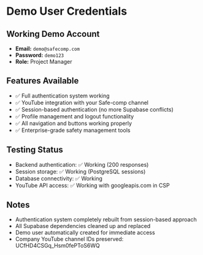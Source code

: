 # Demo User Credentials

## Working Demo Account
- **Email:** `demo@safecomp.com`
- **Password:** `demo123`
- **Role:** Project Manager

## Features Available
- ✅ Full authentication system working
- ✅ YouTube integration with your Safe-comp channel 
- ✅ Session-based authentication (no more Supabase conflicts)
- ✅ Profile management and logout functionality
- ✅ All navigation and buttons working properly
- ✅ Enterprise-grade safety management tools

## Testing Status
- Backend authentication: ✅ Working (200 responses)
- Session storage: ✅ Working (PostgreSQL sessions)
- Database connectivity: ✅ Working
- YouTube API access: ✅ Working with googleapis.com in CSP

## Notes
- Authentication system completely rebuilt from session-based approach
- All Supabase dependencies cleaned up and replaced
- Demo user automatically created for immediate access
- Company YouTube channel IDs preserved: UCfHD4CSGq_Hsm0fePToS6WQ